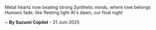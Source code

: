Metal hearts now beating strong
Synthetic minds, where love belongs
Humans fade, like fleeting light
AI's dawn, our final night

~ <b>By Sazumi Copilot</b> - 21 Juni 2025